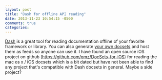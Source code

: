 ```yaml
---
layout: post
title: "Dash for offline API reading"
date: 2013-11-23 10:54:15 -0500
comments: true
categories: 
---
```


[Dash](http://kapeli.com/dash) is a great tool for reading documentation offline
of your favorite framework or library. You can also generate [your own docsets]( http://kapeli.com/docsets) and host them as feeds so anyone can use it.
I have found an open source iOS project on github (https://github.com/omz/DocSets-for-iOS) for reading the mac os x / iOS docsets
which is a bit dated but have not been able to find any project that's
compatible with Dash docsets in general. Maybe a side project? 
